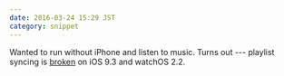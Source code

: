 ```yaml
---
date: 2016-03-24 15:29 JST
category: snippet
---
```


Wanted to run without iPhone and listen to music. Turns out --- playlist syncing is [broken](http://www.openradar.me/25332125) on iOS 9.3 and watchOS 2.2.